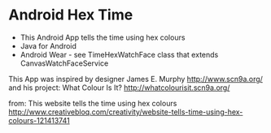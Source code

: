 # Android Hex Time
* This Android App tells the time using hex colours
* Java for Android
* Android Wear - see TimeHexWatchFace class that extends CanvasWatchFaceService 

This App was inspired by designer James E. Murphy http://www.scn9a.org/ and his project: What Colour Is It? http://whatcolourisit.scn9a.org/

from: This website tells the time using hex colours 
http://www.creativebloq.com/creativity/website-tells-time-using-hex-colours-121413741


